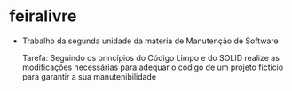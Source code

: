 # feiralivre

- Trabalho da segunda unidade da materia de Manutenção de Software

    Tarefa: Seguindo os princípios do Código Limpo e do SOLID realize as modificações necessárias para adequar o código de um projeto fictício para garantir a sua manutenibilidade